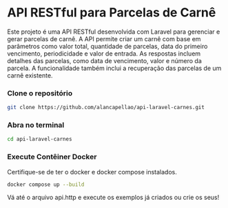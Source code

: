 # API RESTful para Parcelas de Carnê

Este projeto é uma API RESTful desenvolvida com Laravel para gerenciar e gerar parcelas de carnê. A API permite criar um carnê com base em parâmetros como valor total, quantidade de parcelas, data do primeiro vencimento, periodicidade e valor de entrada. As respostas incluem detalhes das parcelas, como data de vencimento, valor e número da parcela. A funcionalidade também inclui a recuperação das parcelas de um carnê existente. 

### Clone o repositório
```bash
git clone https://github.com/alancapellao/api-laravel-carnes.git
```

### Abra no terminal
```bash
cd api-laravel-carnes
```

### Execute Contêiner Docker
Certifique-se de ter o docker e docker compose instalados.
```bash
docker compose up --build
```
Vá até o arquivo api.http e execute os exemplos já criados ou crie os seus!
